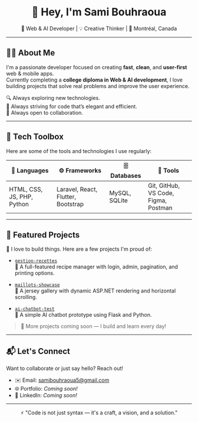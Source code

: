 <h1 align="center">👋 Hey, I'm Sami Bouhraoua</h1>
<p align="center">
  🚀 Web & AI Developer | 💡 Creative Thinker | 📍 Montréal, Canada
</p>

---

## 👨‍💻 About Me

I'm a passionate developer focused on creating **fast**, **clean**, and **user-first** web & mobile apps.  
Currently completing a **college diploma in Web & AI development**, I love building projects that solve real problems and improve the user experience.

🔍 Always exploring new technologies.  
🎯 Always striving for code that’s elegant and efficient.  
🤝 Always open to collaboration.

---

## 🔧 Tech Toolbox

Here are some of the tools and technologies I use regularly:

<div align="center">

| 🧠 Languages | ⚙️ Frameworks | 🗄️ Databases | 🔧 Tools |
|-------------|----------------|---------------|----------|
| HTML, CSS, JS, PHP, Python | Laravel, React, Flutter, Bootstrap | MySQL, SQLite | Git, GitHub, VS Code, Figma, Postman |

</div>

---

## 🚀 Featured Projects

🌟 I love to build things. Here are a few projects I'm proud of:

- [`gestion-recettes`](https://github.com/ton-compte/gestion-recettes)  
  🍲 A full-featured recipe manager with login, admin, pagination, and printing options.

- [`maillots-showcase`](https://github.com/ton-compte/maillots-showcase)  
  👕 A jersey gallery with dynamic ASP.NET rendering and horizontal scrolling.

- [`ai-chatbot-test`](https://github.com/ton-compte/ai-chatbot-test)  
  🤖 A simple AI chatbot prototype using Flask and Python.

> 🧠 More projects coming soon — I build and learn every day!

---

## 📬 Let's Connect

Want to collaborate or just say hello? Reach out!

- ✉️ Email: [samibouhraoua5@gmail.com](mailto:samibouhraoua5@gmail.com)  
- 🌐 Portfolio: *Coming soon!*  
- 💼 LinkedIn: *Coming soon!*  

---

<p align="center">
  ⚡ "Code is not just syntax — it's a craft, a vision, and a solution."
</p>
